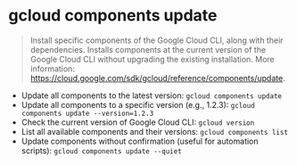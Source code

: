 # gcloud components update

> Install specific components of the Google Cloud CLI, along with their dependencies.
> Installs components at the current version of the Google Cloud CLI without upgrading the existing installation.
> More information: <https://cloud.google.com/sdk/gcloud/reference/components/update>.
- Update all components to the latest version: 
  `gcloud components update`
- Update all components to a specific version (e.g., 1.2.3):
 `gcloud components update --version=1.2.3`
- Check the current version of Google Cloud CLI:
  `gcloud version`
- List all available components and their versions:
  `gcloud components list`
- Update components without confirmation (useful for automation scripts):
  `gcloud components update --quiet`
